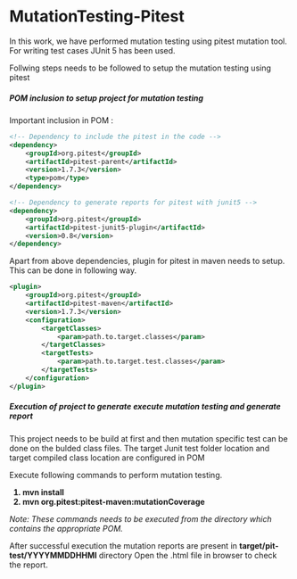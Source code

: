 # MutationTesting-Pitest

In this work, we have performed mutation testing using pitest mutation tool. For writing test cases JUnit 5 has been used.

Follwing steps needs to be followed to setup the mutation testing using pitest

<h5>POM inclusion to setup project for mutation testing</h5>
Important inclusion in POM :

```xml
<!-- Dependency to include the pitest in the code -->
<dependency>
    <groupId>org.pitest</groupId>
    <artifactId>pitest-parent</artifactId>
    <version>1.7.3</version>
    <type>pom</type>
</dependency>
```
```xml
<!-- Dependency to generate reports for pitest with junit5 -->
<dependency>
    <groupId>org.pitest</groupId>
    <artifactId>pitest-junit5-plugin</artifactId>
    <version>0.8</version>
</dependency>
```

Apart from above dependencies, plugin for pitest in maven needs to setup.
This can be done in following way.
```xml
<plugin>
    <groupId>org.pitest</groupId>
    <artifactId>pitest-maven</artifactId>
    <version>1.7.3</version>
    <configuration>
        <targetClasses>
            <param>path.to.target.classes</param>
        </targetClasses>
        <targetTests>
            <param>path.to.target.test.classes</param>
        </targetTests>
    </configuration>
</plugin>
```



<h5>Execution of project to generate execute mutation testing and generate report</h5>

This project needs to be build at first and then mutation specific test can be done on the bulded class files.
The target Junit test folder location and target compiled class location are configured in POM

Execute following commands to perform mutation testing.

<b>
<ol>
<li>mvn install
<li>mvn org.pitest:pitest-maven:mutationCoverage
</ol>
</b>

<i>Note: These commands needs to be executed from the directory which contains the appropriate POM.</i>

After successful execution the mutation reports are present in <b>target/pit-test/YYYYMMDDHHMI</b> directory
Open the .html file in browser to check the report.